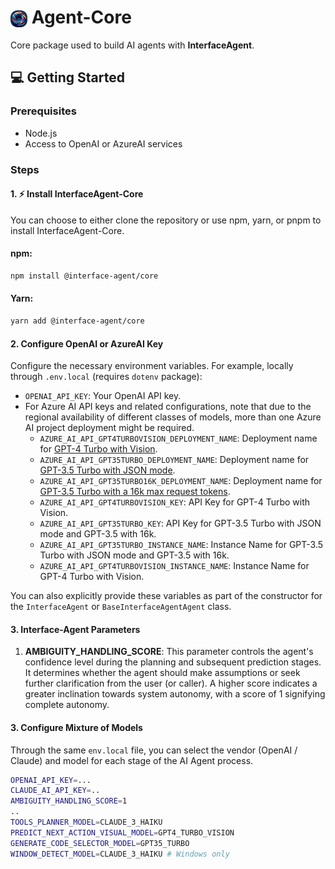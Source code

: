 # <img align="center" src="../../img/logo.png" width="27"> Agent-Core

Core package used to build AI agents with **InterfaceAgent**.

## 💻 Getting Started

### Prerequisites

- Node.js
- Access to OpenAI or AzureAI services

### Steps

#### 1. ⚡️ Install InterfaceAgent-Core

You can choose to either clone the repository or use npm, yarn, or pnpm to install InterfaceAgent-Core.

#### npm:
```bash
npm install @interface-agent/core
```

#### Yarn:
```bash
yarn add @interface-agent/core
```

#### 2. Configure OpenAI or AzureAI Key

Configure the necessary environment variables. For example, locally through `.env.local` (requires `dotenv` package):

- `OPENAI_API_KEY`: Your OpenAI API key.
- For Azure AI API keys and related configurations, note that due to the regional availability of different classes of models, more than one Azure AI project deployment might be required.
  - `AZURE_AI_API_GPT4TURBOVISION_DEPLOYMENT_NAME`: Deployment name for [GPT-4 Turbo with Vision](https://learn.microsoft.com/en-us/azure/ai-services/openai/how-to/gpt-with-vision).
  - `AZURE_AI_API_GPT35TURBO_DEPLOYMENT_NAME`: Deployment name for [GPT-3.5 Turbo with JSON mode](https://learn.microsoft.com/en-us/azure/ai-services/openai/how-to/json-mode).
  - `AZURE_AI_API_GPT35TURBO16K_DEPLOYMENT_NAME`: Deployment name for [GPT-3.5 Turbo with a 16k max request tokens](https://learn.microsoft.com/en-us/azure/ai-services/openai/concepts/models#gpt-35).
  - `AZURE_AI_API_GPT4TURBOVISION_KEY`: API Key for GPT-4 Turbo with Vision.
  - `AZURE_AI_API_GPT35TURBO_KEY`: API Key for GPT-3.5 Turbo with JSON mode and GPT-3.5 with 16k.
  - `AZURE_AI_API_GPT35TURBO_INSTANCE_NAME`: Instance Name for GPT-3.5 Turbo with JSON mode and GPT-3.5 with 16k.
  - `AZURE_AI_API_GPT4TURBOVISION_INSTANCE_NAME`: Instance Name for GPT-4 Turbo with Vision.

You can also explicitly provide these variables as part of the constructor for the `InterfaceAgent` or `BaseInterfaceAgentAgent` class.


#### 3. Interface-Agent Parameters

1. **AMBIGUITY_HANDLING_SCORE**: This parameter controls the agent's confidence level during the planning and subsequent prediction stages. It determines whether the agent should make assumptions or seek further clarification from the user (or caller). A higher score indicates a greater inclination towards system autonomy, with a score of 1 signifying complete autonomy.

#### 3. Configure Mixture of Models

Through the same `env.local` file, you can select the vendor (OpenAI / Claude) and model for each stage of the AI Agent process.

```bash
OPENAI_API_KEY=...
CLAUDE_AI_API_KEY=..
AMBIGUITY_HANDLING_SCORE=1
..
TOOLS_PLANNER_MODEL=CLAUDE_3_HAIKU
PREDICT_NEXT_ACTION_VISUAL_MODEL=GPT4_TURBO_VISION
GENERATE_CODE_SELECTOR_MODEL=GPT35_TURBO
WINDOW_DETECT_MODEL=CLAUDE_3_HAIKU # Windows only
```


